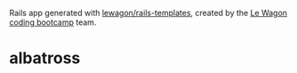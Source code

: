 Rails app generated with [lewagon/rails-templates](https://github.com/lewagon/rails-templates), created by the [Le Wagon coding bootcamp](https://www.lewagon.com) team.
# albatross
